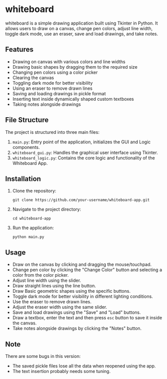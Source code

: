 # whiteboard
whiteboard is a simple drawing application built using Tkinter in Python. It allows users to draw on a canvas, change pen colors, adjust line width, toggle dark mode, use an eraser, save and load drawings, and take notes.

## Features
- Drawing on canvas with various colors and line widths
- Drawing basic shapes by dragging them to the required size
- Changing pen colors using a color picker
- Clearing the canvas
- Toggling dark mode for better visibility
- Using an eraser to remove drawn lines
- Saving and loading drawings in pickle format
- Inserting text inside dynamically shaped custom textboxes
- Taking notes alongside drawings

## File Structure
The project is structured into three main files:
1. `main.py`: Entry point of the application, initializes the GUI and Logic components.
2. `whiteboard_gui.py`: Handles the graphical user interface using Tkinter.
3. `whiteboard_logic.py`: Contains the core logic and functionality of the Whiteboard App.

## Installation
1. Clone the repository:

   ```git clone https://github.com/your-username/whiteboard-app.git```

2. Navigate to the project directory:

   ```cd whiteboard-app```

3. Run the application:

   ```python main.py```

## Usage
- Draw on the canvas by clicking and dragging the mouse/touchpad.
- Change pen color by clicking the "Change Color" button and selecting a color from the color picker.
- Adjust line width using the slider.
- Draw straight lines using the line button.
- Draw Basic geometric shapes using the specific buttons.
- Toggle dark mode for better visibility in different lighting conditions.
- Use the eraser to remove drawn lines.
- Adjust the eraser width using the same slider.
- Save and load drawings using the "Save" and "Load" buttons.
- Draw a textbox, enter the text and then press ```esc``` button to save it inside the canvas.
- Take notes alongside drawings by clicking the "Notes" button.

## Note 
There are some bugs in this version:
- The saved pickle files lose all the data when reopened using the app.
- The text insertion probably needs some tuning.
